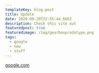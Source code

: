 ```yaml
---
templateKey: blog-post
title: Update
date: 2020-09-29T22:55:44.666Z
description: Check this site out
featuredpost: true
featuredimage: /img/gearboxprodotype.png
tags:
  - google
  - new
  - stuff
---
```

[google.com](google.com)